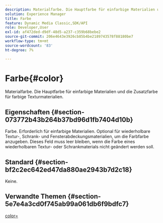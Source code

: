 ```yaml
---
description: Materialfarbe. Die Hauptfarbe für einfarbige Materialien und die Zusatzfarbe für farbige Texturmaterialien.
solution: Experience Manager
title: Farbe
feature: Dynamic Media Classic,SDK/API
role: Developer,User
exl-id: af472ded-d9df-48d5-a237-c359b68bebe2
source-git-commit: 206e4643e3926cb85b4be2189743578f88180be7
workflow-type: tm+mt
source-wordcount: '83'
ht-degree: 7%

---
```


# Farbe{#color}

Materialfarbe. Die Hauptfarbe für einfarbige Materialien und die Zusatzfarbe für farbige Texturmaterialien.

## Eigenschaften {#section-073772b43b264b37bd96d1fb7404d10b}

Farbe. Erforderlich für einfarbige Materialien. Optional für wiederholbare Textur-, Schrank- und Fensterabdeckungsmaterialien, um die Farbfarbe anzugeben. Dieses Feld muss leer bleiben, wenn die Farbe eines wiederholbaren Textur- oder Schrankmaterials nicht geändert werden soll.

## Standard {#section-bf2c2ec642ed47da880ae2943b7d2c18}

Keine.

## Verwandte Themen {#section-5e7e4a3cd0f745ab99a061db6f9bdfc7}

[color=](../../../../../ir-api/http-protocol/image-rendering-api-ref/c-ir-http-protocol-ref/c-ir-http-protocol-command-reference/r-ir-http-color.md#reference-ea3cba9edfe94dbab86d8f123a9ed0aa)
